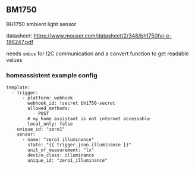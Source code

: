 ## BM1750

BH1750 ambient light sensor

datasheet: <https://www.mouser.com/datasheet/2/348/bh1750fvi-e-186247.pdf>

needs ``smbus`` for I2C communication and a convert function to get readable values

### homeassistent example config

```
template:
  - trigger:
      - platform: webhook
        webhook_id: !secret bh1750-secret
        allowed_methods:
          - POST
        # my home assistant is not internet accessable
        local_only: false
    unique_id: "zero1"
    sensor:
      - name: "zero1 illuminance"
        state: "{{ trigger.json.illuminance }}"
        unit_of_measurement: "lx"
        device_class: illuminance
        unique_id: "zero1_illuminance"
```

